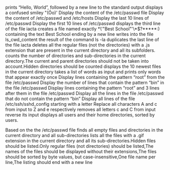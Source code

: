 prints “Hello, World”, followed by a new line to the standard output
displays a confused smiley "(Ôo)'
Display the content of the /etc/passwd file
Display the content of /etc/passwd and /etc/hosts
Display the last 10 lines of /etc/passwd
Display the first 10 lines of /etc/passwd
displays the third line of the file iacta
creates a file named exactly \*\\'"Best School"\'\\*$\?\*\*\*\*\*:) containing the text Best School ending by a new line
writes into the file ls_cwd_content the result of the command ls -la
duplicates the last line of the file iacta
deletes all the regular files (not the directories) with a .js extension that are present in the current directory and all its subfolders.
counts the number of directories and sub-directories in the current directory.The current and parent directories should not be taken into account.Hidden directories should be counted
displays the 10 newest files in the current directory
takes a list of words as input and prints only words that appear exactly once
Display lines containing the pattern “root” from the file /etc/passwd
Display the number of lines that contain the pattern “bin” in the file /etc/passwd
Display lines containing the pattern “root” and 3 lines after them in the file /etc/passwd
Display all the lines in the file /etc/passwd that do not contain the pattern “bin”
Display all lines of the file /etc/ssh/sshd_config starting with a letter
Replace all characters A and c from input to Z and e respectively
removes all letters c and C from input
 reverse its input
displays all users and their home directories, sorted by users.



Based on the the /etc/passwd file
finds all empty files and directories in the current directory and all sub-directories
lists all the files with a .gif extension in the current directory and all its sub-directories.Hidden files should be listed.Only regular files (not directories) should be listed,The names of the files should be displayed without their extensions,The files should be sorted by byte values, but case-insensitive,One file name per line,The listing should end with a new line


